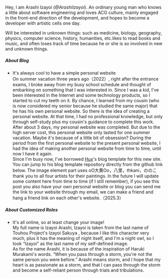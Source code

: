 Hey, I am Arashi Izayoi (_@ArashiIzayoi_). An ordinary young man who knows a little about software engineering and loves ACG culture, mainly engaged in the front-end direction of the development, and hopes to become a developer with artistic cells one day.

Will be interested in unknown things: such as medicine, biology, geography, physics, computer science, history, humanities, etc.likes to read books and music, and often loses track of time because he or she is so involved in new and unknown things.

##### About Blog

- It's always cool to have a simple personal website
  <br>
  On summer vacation three years ago（2022）, right after the entrance exams, I broke away from my busy school schedule and thought of embarking on something that I was interested in. Since I was a kid, I've been interested in the Internet and some technology products, so I started to cut my teeth on it. By chance, I learned from my cousin (who is now considered my senior because he studied the same major) that he has his own personal website. So there is the idea of creating a personal website. At that time, I had no professional knowledge, but only through self-study plus my cousin's guidance to complete this work. After about 3 days, my personal website was completed. But due to the high server cost, this personal website only lasted for one summer vacation. Maybe it's because of a little bit of obsession? During the period from the first personal website to the present personal website, I had the idea of making another personal website from time to time, until now I have it again.
  <br>
      Since I'm busy now, I've borrowed [Hux](https://huangxuan.me/)'s blog template for this new site. You can jump to his blog template repository directly from the github link below. The image element part uses oO大黄Oo，八里，thkani，ののこ thank you to all four artists for their paintings. In the future I will update some content here from time to time (if I still remember), if you see this post you also have your own personal website or blog you can send me the link to your website through my email, we can make a friend and hang a friend link on each other's website.（2025.3）

##### About Customized Roles

- It's all online, so at least change your image!
  <br>
   My full name is Izayoi Arashi, Izayoi  is taken from the last name of Touhou Project's Izayoi Sakuya , because I like this character very much, plus it has the meaning of night itself, and I'm a night owl, so I took “Izayoi” as the last name of my self-defined image. 
  <br>
   As for the name Arashi, it is because of the inspiration of Haruki Murakami's words. “When you pass through a storm, you're not the same person you were before.” Arashi means storm, and I hope that my heart is as passionate as a storm, and that I can pass through the storm and become a self-reliant person through trials and tribulations.
